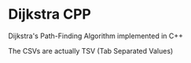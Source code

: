 # Dijkstra CPP

Dijkstra's Path-Finding Algorithm implemented in C++

The CSVs are actually TSV (Tab Separated Values)
